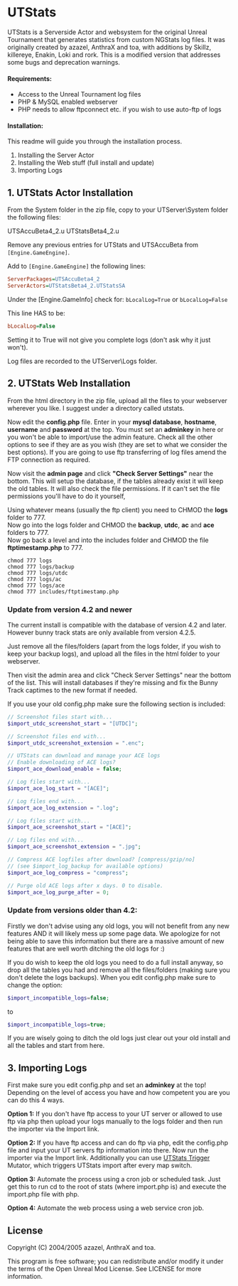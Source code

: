 # UTStats
UTStats is a Serverside Actor and websystem for the original Unreal Tournament
that generates statistics from custom NGStats log files.
It was originally created by azazel, AnthraX and toa, with additions by Skillz, killereye, Enakin, Loki and rork.
This is a modified version that addresses some bugs and deprecation warnings.

#### Requirements:
- Access to the Unreal Tournament log files
- PHP & MySQL enabled webserver
- PHP needs to allow ftpconnect etc. if you wish to use auto-ftp of logs

#### Installation:
This readme will guide you through the installation process.

1. Installing the Server Actor
2. Installing the Web stuff (full install and update)
3. Importing Logs

## 1. UTStats Actor Installation

From the System folder in the zip file, copy to your UTServer\System folder the
following files:

UTSAccuBeta4_2.u
UTStatsBeta4_2.u

Remove any previous entries for UTStats and UTSAccuBeta from `[Engine.GameEngine]`.

Add to `[Engine.GameEngine]` the following lines:

```ini
ServerPackages=UTSAccuBeta4_2
ServerActors=UTStatsBeta4_2.UTStatsSA
```

Under the [Engine.GameInfo] check for:
`bLocalLog=True` or `bLocalLog=False`

This line HAS to be:
```ini
bLocalLog=False
```

Setting it to True will not give you complete logs (don't ask why it just won't).

Log files are recorded to the UTServer\Logs folder.

## 2. UTStats Web Installation

From the html directory in the zip file, upload all the files to your webserver
wherever you like. I suggest under a directory called utstats.

Now edit the **config.php** file.
Enter in your **mysql database**, **hostname**, **username** and **password** at the top.
You must set an **adminkey** in here or you won't be able to import/use the admin
feature.
Check all the other options to see if they are as you wish (they are set to
what we consider the best options).
If you are going to use ftp transferring of log files amend the FTP connection
as required.

Now visit the **admin page** and click **"Check Server Settings"** near the bottom.
This will setup the database, if the tables already exist it will keep the
old tables. It will also check the file permissions. If it can't set the file
permissions you'll have to do it yourself,

Using whatever means (usually the ftp client) you need to CHMOD the **logs** folder to 777.  
Now go into the logs folder and CHMOD the **backup**, **utdc**, **ac** and **ace** folders to 777.  
Now go back a level and into the includes folder and CHMOD the file **ftptimestamp.php** to 777.

```shell
chmod 777 logs
chmod 777 logs/backup
chmod 777 logs/utdc
chmod 777 logs/ac
chmod 777 logs/ace
chmod 777 includes/ftptimestamp.php
```

### Update from version 4.2 and newer

The current install is compatible with the database of version 4.2 and later.
However bunny track stats are only available from version 4.2.5.

Just remove all the files/folders (apart from the logs folder, if you wish to
keep your backup logs), and upload all the files in the html folder to your
webserver.

Then visit the admin area and click "Check Server Settings" near the bottom of
the list. This will install databases if they're missing and fix the Bunny
Track captimes to the new format if needed.

If you use your old config.php make sure the following section is included:

```php
// Screenshot files start with...
$import_utdc_screenshot_start = "[UTDC]";

// Screenshot files end with...
$import_utdc_screenshot_extension = ".enc";

// UTStats can download and manage your ACE logs
// Enable downloading of ACE logs?
$import_ace_download_enable = false;

// Log files start with...
$import_ace_log_start = "[ACE]";

// Log files end with...
$import_ace_log_extension = ".log";

// Log files start with...
$import_ace_screenshot_start = "[ACE]";

// Log files end with...
$import_ace_screenshot_extension = ".jpg";

// Compress ACE logfiles after download? [compress/gzip/no]
// (see $import_log_backup for available options)
$import_ace_log_compress = "compress";

// Purge old ACE logs after x days. 0 to disable.
$import_ace_log_purge_after = 0;
```

### Update from versions older than 4.2:

Firstly we don't advise using any old logs, you will not benefit from any new
features AND it will likely mess up some page data.
We apologize for not being able to save this information but there are a
massive amount of new features that are well worth ditching the old logs for :)

If you do wish to keep the old logs you need to do a full install anyway, so
drop all the tables you had and remove all the
files/folders (making sure you don't delete the logs backups).
When you edit config.php make sure to change the option:

```php
$import_incompatible_logs=false;
```
to
```php
$import_incompatible_logs=true;
```

If you are wisely going to ditch the old logs just clear out your old install
and all the tables and start from here.

## 3. Importing Logs

First make sure you edit config.php and set an **adminkey** at the top!
Depending on the level of access you have and how competent you are you can do this 4 ways.

**Option 1:**
If you don't have ftp access to your UT server or allowed to use ftp via php then upload your
logs manually to the logs folder and then run the importer via the Import link.

**Option 2:**
If you have ftp access and can do ftp via php, edit the config.php file and input your UT servers ftp
information into there. Now run the importer via the Import link.
Additionally you can use [UTStats Trigger](http://ut.fuzzeh.com/serverfiles/UTSTATS_Trigger.zip)
Mutator, which triggers UTStats import after every map switch.

**Option 3:**
Automate the process using a cron job or scheduled task.
Just get this to run cd to the root of stats (where import.php is) and execute the import.php file with php.

**Option 4:**
Automate the web process using a web service cron job.

## License

Copyright (C) 2004/2005 azazel, AnthraX and toa.

This program is free software; you can redistribute and/or modify
it under the terms of the Open Unreal Mod License.
See LICENSE for more information.
